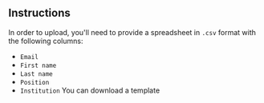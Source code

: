 ## Instructions

In order to upload, you'll need to provide a spreadsheet in `.csv` format with the following columns:
- `Email`
- `First name`
- `Last name`
- `Position`
- `Institution`
You can download a template
